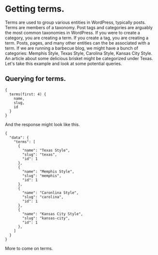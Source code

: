 # Getting terms.

Terms are used to group various entities in WordPress, typically posts. Terms are members of a taxonomy. Post tags and categories are arguably the most common taxonomies in WordPress.  If you were to create a category, you are creating a term. If you create a tag, you are creating a term. Posts, pages, and many other entities can the be associated with a term.  If we are running a barbecue blog, we might have a bunch of categories: Memphis Style, Texas Style, Carolina Style, Kansas City Style.  An article about some delicious brisket might be categorized under Texas.  Let's take this example and look at some potential queries.

## Querying for terms.

```
{
  terms(first: 4) {
    name,
    slug,
    id
  }
}
```

And the response might look like this.

```
{
  "data": {
    "terms": [
      {
        "name": "Texas Style",
        "slug": "texas",
        "id": 1
      },
      {
        "name": "Memphis Style",
        "slug": "memphis",
        "id": 1
      },
      {
        "name": "Caronlina Style",
        "slug": "carolina",
        "id": 1
      },
      {
        "name": "Kansas City Style",
        "slug": "kansas-city",
        "id": 1
      },
    ]
  }
}
```

More to come on terms.

